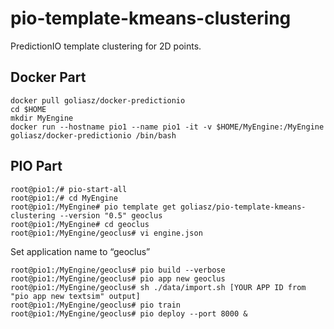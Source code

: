 # pio-template-kmeans-clustering

PredictionIO template clustering for 2D points. 

## Docker Part
```
docker pull goliasz/docker-predictionio
cd $HOME
mkdir MyEngine
docker run --hostname pio1 --name pio1 -it -v $HOME/MyEngine:/MyEngine goliasz/docker-predictionio /bin/bash
```
## PIO Part
```
root@pio1:/# pio-start-all
root@pio1:/# cd MyEngine
root@pio1:/MyEngine# pio template get goliasz/pio-template-kmeans-clustering --version "0.5" geoclus
root@pio1:/MyEngine# cd geoclus
root@pio1:/MyEngine/geoclus# vi engine.json
```
Set application name to “geoclus”

```
root@pio1:/MyEngine/geoclus# pio build --verbose
root@pio1:/MyEngine/geoclus# pio app new geoclus
root@pio1:/MyEngine/geoclus# sh ./data/import.sh [YOUR APP ID from "pio app new textsim" output]
root@pio1:/MyEngine/geoclus# pio train
root@pio1:/MyEngine/geoclus# pio deploy --port 8000 &
```
